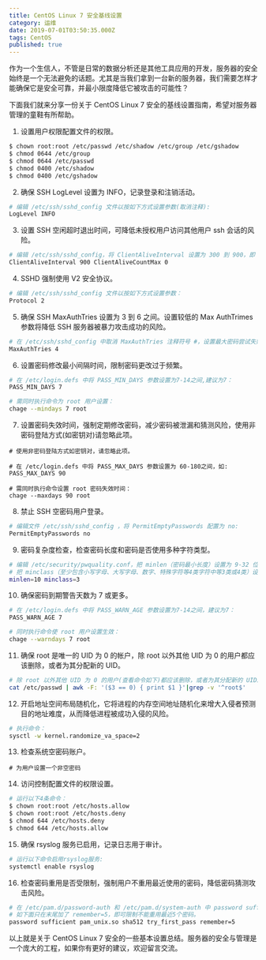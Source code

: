 ```yaml
---
title: CentOS Linux 7 安全基线设置
category: 运维
date: 2019-07-01T03:50:35.000Z
tags: CentOS
published: true
---
```


作为一个生信人，不管是日常的数据分析还是其他工具应用的开发，服务器的安全始终是一个无法避免的话题。尤其是当我们拿到一台新的服务器，我们需要怎样才能确保它是安全可靠，并最小限度降低它被攻击的可能性？

下面我们就来分享一份关于 CentOS Linux 7 安全的基线设置指南，希望对服务器管理的童鞋有所帮助。

1. 设置用户权限配置文件的权限。
```bash
$ chown root:root /etc/passwd /etc/shadow /etc/group /etc/gshadow
$ chmod 0644 /etc/group
$ chmod 0644 /etc/passwd
$ chmod 0400 /etc/shadow
$ chmod 0400 /etc/gshadow
```

2. 确保 SSH LogLevel 设置为 INFO，记录登录和注销活动。
```bash
# 编辑 /etc/ssh/sshd_config 文件以按如下方式设置参数(取消注释):
LogLevel INFO
```

3. 设置 SSH 空闲超时退出时间，可降低未授权用户访问其他用户 ssh 会话的风险。
```bash
# 编辑 /etc/ssh/sshd_config，将 ClientAliveInterval 设置为 300 到 900，即 5-15 分钟，将 ClientAliveCountMax 设置为 0。 
ClientAliveInterval 900 ClientAliveCountMax 0
```

4. SSHD 强制使用 V2 安全协议。
```bash
# 编辑 /etc/ssh/sshd_config 文件以按如下方式设置参数： 
Protocol 2
```

5. 确保 SSH MaxAuthTries 设置为 3 到 6 之间。设置较低的 Max AuthTrimes 参数将降低 SSH 服务器被暴力攻击成功的风险。
```bash
# 在 /etc/ssh/sshd_config 中取消 MaxAuthTries 注释符号 #，设置最大密码尝试失败次数 3-6，建议为 4： 
MaxAuthTries 4
```

6. 设置密码修改最小间隔时间，限制密码更改过于频繁。
```bash
# 在 /etc/login.defs 中将 PASS_MIN_DAYS 参数设置为7-14之间,建议为7： 
PASS_MIN_DAYS 7 

# 需同时执行命令为 root 用户设置： 
chage --mindays 7 root
```

7. 设置密码失效时间，强制定期修改密码，减少密码被泄漏和猜测风险，使用非密码登陆方式(如密钥对)请忽略此项。
```
# 使用非密码登陆方式如密钥对，请忽略此项。

# 在 /etc/login.defs 中将 PASS_MAX_DAYS 参数设置为 60-180之间，如:
PASS_MAX_DAYS 90

# 需同时执行命令设置 root 密码失效时间： 
chage --maxdays 90 root
```

8. 禁止 SSH 空密码用户登录。
```bash
# 编辑文件 /etc/ssh/sshd_config ，将 PermitEmptyPasswords 配置为 no: 
PermitEmptyPasswords no 
```

9. 密码复杂度检查，检查密码长度和密码是否使用多种字符类型。
```bash
# 编辑 /etc/security/pwquality.conf，把 minlen（密码最小长度）设置为 9-32 位。
# 把 minclass（至少包含小写字母、大写字母、数字、特殊字符等4类字符中等3类或4类）设置为 3 或 4。
minlen=10 minclass=3
```

10. 确保密码到期警告天数为 7 或更多。
```bash
# 在 /etc/login.defs 中将 PASS_WARN_AGE 参数设置为7-14之间，建议为7： 
PASS_WARN_AGE 7 

# 同时执行命令使 root 用户设置生效： 
chage --warndays 7 root
```

11. 确保 root 是唯一的 UID 为 0 的帐户，除 root 以外其他 UID 为 0 的用户都应该删除，或者为其分配新的 UID。
```bash
# 除 root 以外其他 UID 为 0 的用户(查看命令如下)都应该删除，或者为其分配新的 UID。
cat /etc/passwd | awk -F: '($3 == 0) { print $1 }'|grep -v '^root$' 
```

12. 开启地址空间布局随机化，它将进程的内存空间地址随机化来增大入侵者预测目的地址难度，从而降低进程被成功入侵的风险。
```bash
# 执行命令：
sysctl -w kernel.randomize_va_space=2
```

13. 检查系统空密码账户。
```
# 为用户设置一个非空密码

```

14. 访问控制配置文件的权限设置。
```bash
# 运行以下4条命令： 
$ chown root:root /etc/hosts.allow 
$ chown root:root /etc/hosts.deny 
$ chmod 644 /etc/hosts.deny 
$ chmod 644 /etc/hosts.allow
```

15. 确保 rsyslog 服务已启用，记录日志用于审计。
```bash
# 运行以下命令启用rsyslog服务:
systemctl enable rsyslog
```

16. 检查密码重用是否受限制，强制用户不重用最近使用的密码，降低密码猜测攻击风险。
```bash
# 在 /etc/pam.d/password-auth 和 /etc/pam.d/system-auth 中 password sufficient pam_unix.so 这行的末尾配置 remember 参数为5-24之间，原来的内容不用更改。
# 如下面只在末尾加了 remember=5，即可限制不能重用最近5个密码。 
password sufficient pam_unix.so sha512 try_first_pass remember=5
```

以上就是关于 CentOS Linux 7 安全的一些基本设置总结。服务器的安全与管理是一个庞大的工程，如果你有更好的建议，欢迎留言交流。

